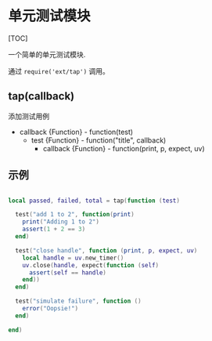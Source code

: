# 单元测试模块

[TOC]

一个简单的单元测试模块.

通过 `require('ext/tap')` 调用。

## tap(callback)

添加测试用例

- callback {Function} - function(test)
  - test {Function} - function("title", callback)
    - callback {Function} - function(print, p, expect, uv)

## 示例

```lua

local passed, failed, total = tap(function (test)

  test("add 1 to 2", function(print)
    print("Adding 1 to 2")
    assert(1 + 2 == 3)
  end)

  test("close handle", function (print, p, expect, uv)
    local handle = uv.new_timer()
    uv.close(handle, expect(function (self)
      assert(self == handle)
    end))
  end)

  test("simulate failure", function ()
    error("Oopsie!")
  end)

end)

```


